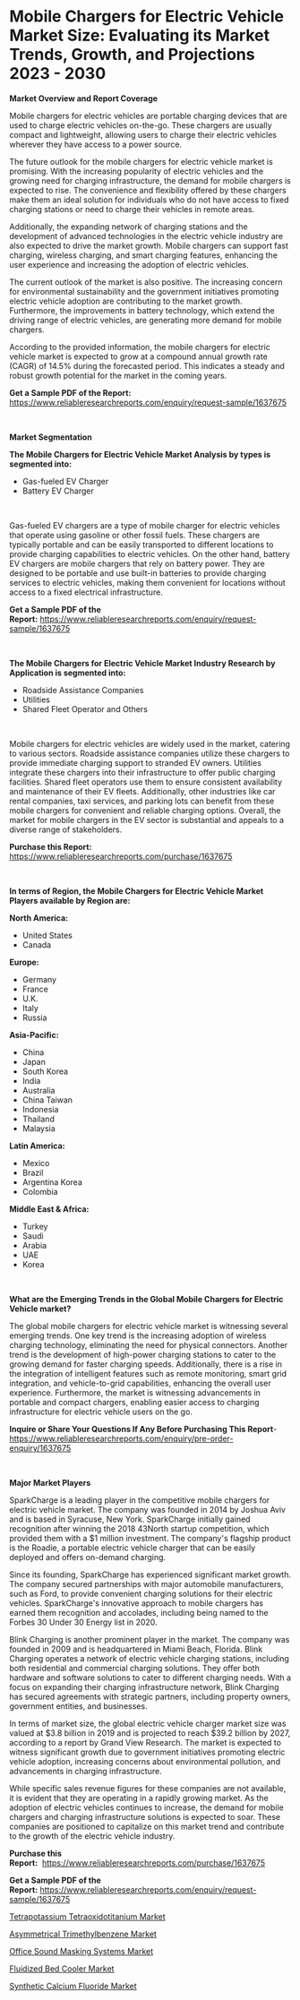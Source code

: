 <p><h1>Mobile Chargers for Electric Vehicle Market Size: Evaluating its Market Trends, Growth, and Projections 2023 - 2030</h1></p><p><strong>Market Overview and Report Coverage</strong></p>
<p><p>Mobile chargers for electric vehicles are portable charging devices that are used to charge electric vehicles on-the-go. These chargers are usually compact and lightweight, allowing users to charge their electric vehicles wherever they have access to a power source.</p><p>The future outlook for the mobile chargers for electric vehicle market is promising. With the increasing popularity of electric vehicles and the growing need for charging infrastructure, the demand for mobile chargers is expected to rise. The convenience and flexibility offered by these chargers make them an ideal solution for individuals who do not have access to fixed charging stations or need to charge their vehicles in remote areas.</p><p>Additionally, the expanding network of charging stations and the development of advanced technologies in the electric vehicle industry are also expected to drive the market growth. Mobile chargers can support fast charging, wireless charging, and smart charging features, enhancing the user experience and increasing the adoption of electric vehicles.</p><p>The current outlook of the market is also positive. The increasing concern for environmental sustainability and the government initiatives promoting electric vehicle adoption are contributing to the market growth. Furthermore, the improvements in battery technology, which extend the driving range of electric vehicles, are generating more demand for mobile chargers.</p><p>According to the provided information, the mobile chargers for electric vehicle market is expected to grow at a compound annual growth rate (CAGR) of 14.5% during the forecasted period. This indicates a steady and robust growth potential for the market in the coming years.</p></p>
<p><strong>Get a Sample PDF of the Report:</strong> <a href="https://www.reliableresearchreports.com/enquiry/request-sample/1637675">https://www.reliableresearchreports.com/enquiry/request-sample/1637675</a></p>
<p>&nbsp;</p>
<p><strong>Market Segmentation</strong></p>
<p><strong>The Mobile Chargers for Electric Vehicle Market Analysis by types is segmented into:</strong></p>
<p><ul><li>Gas-fueled EV Charger</li><li>Battery EV Charger</li></ul></p>
<p>&nbsp;</p>
<p><p>Gas-fueled EV chargers are a type of mobile charger for electric vehicles that operate using gasoline or other fossil fuels. These chargers are typically portable and can be easily transported to different locations to provide charging capabilities to electric vehicles. On the other hand, battery EV chargers are mobile chargers that rely on battery power. They are designed to be portable and use built-in batteries to provide charging services to electric vehicles, making them convenient for locations without access to a fixed electrical infrastructure.</p></p>
<p><strong>Get a Sample PDF of the Report:</strong>&nbsp;<a href="https://www.reliableresearchreports.com/enquiry/request-sample/1637675">https://www.reliableresearchreports.com/enquiry/request-sample/1637675</a></p>
<p>&nbsp;</p>
<p><strong>The Mobile Chargers for Electric Vehicle Market Industry Research by Application is segmented into:</strong></p>
<p><ul><li>Roadside Assistance Companies</li><li>Utilities</li><li>Shared Fleet Operator and Others</li></ul></p>
<p>&nbsp;</p>
<p><p>Mobile chargers for electric vehicles are widely used in the market, catering to various sectors. Roadside assistance companies utilize these chargers to provide immediate charging support to stranded EV owners. Utilities integrate these chargers into their infrastructure to offer public charging facilities. Shared fleet operators use them to ensure consistent availability and maintenance of their EV fleets. Additionally, other industries like car rental companies, taxi services, and parking lots can benefit from these mobile chargers for convenient and reliable charging options. Overall, the market for mobile chargers in the EV sector is substantial and appeals to a diverse range of stakeholders.</p></p>
<p><strong>Purchase this Report:</strong>&nbsp; <a href="https://www.reliableresearchreports.com/purchase/1637675">https://www.reliableresearchreports.com/purchase/1637675</a></p>
<p>&nbsp;</p>
<p><strong>In terms of Region, the Mobile Chargers for Electric Vehicle Market Players available by Region are:</strong></p>
<p>
    <p> <strong> North America: </strong>
        <ul>
            <li>United States</li>
            <li>Canada</li>
        </ul>
        </p> 
    <p> <strong> Europe: </strong>
        <ul>
            <li>Germany</li>
            <li>France</li>
            <li>U.K.</li>
            <li>Italy</li>
            <li>Russia</li>
        </ul>
        </p> 
    <p> <strong> Asia-Pacific: </strong>
        <ul>
            <li>China</li>
            <li>Japan</li>
            <li>South Korea</li>
            <li>India</li>
            <li>Australia</li>
            <li>China Taiwan</li>
            <li>Indonesia</li>
            <li>Thailand</li>
            <li>Malaysia</li>
        </ul>
        </p> 
    <p> <strong> Latin America: </strong>
        <ul>
            <li>Mexico</li>
            <li>Brazil</li>
            <li>Argentina Korea</li>
            <li>Colombia</li>
        </ul>
        </p> 
    <p> <strong> Middle East & Africa: </strong>
        <ul>
            <li>Turkey</li>
            <li>Saudi</li>
            <li>Arabia</li>
            <li>UAE</li>
            <li>Korea</li>
        </ul>
    </p>
    </p>
<p>&nbsp;</p>
<p><strong>What are the Emerging Trends in the Global Mobile Chargers for Electric Vehicle market?</strong></p>
<p><p>The global mobile chargers for electric vehicle market is witnessing several emerging trends. One key trend is the increasing adoption of wireless charging technology, eliminating the need for physical connectors. Another trend is the development of high-power charging stations to cater to the growing demand for faster charging speeds. Additionally, there is a rise in the integration of intelligent features such as remote monitoring, smart grid integration, and vehicle-to-grid capabilities, enhancing the overall user experience. Furthermore, the market is witnessing advancements in portable and compact chargers, enabling easier access to charging infrastructure for electric vehicle users on the go.</p></p>
<p><strong>Inquire or Share Your Questions If Any Before Purchasing This Report</strong>- <a href="https://www.reliableresearchreports.com/enquiry/pre-order-enquiry/1637675">https://www.reliableresearchreports.com/enquiry/pre-order-enquiry/1637675</a></p>
<p>&nbsp;</p>
<p><strong>Major Market Players</strong></p>
<p><p>SparkCharge is a leading player in the competitive mobile chargers for electric vehicle market. The company was founded in 2014 by Joshua Aviv and is based in Syracuse, New York. SparkCharge initially gained recognition after winning the 2018 43North startup competition, which provided them with a $1 million investment. The company's flagship product is the Roadie, a portable electric vehicle charger that can be easily deployed and offers on-demand charging. </p><p>Since its founding, SparkCharge has experienced significant market growth. The company secured partnerships with major automobile manufacturers, such as Ford, to provide convenient charging solutions for their electric vehicles. SparkCharge's innovative approach to mobile chargers has earned them recognition and accolades, including being named to the Forbes 30 Under 30 Energy list in 2020.</p><p>Blink Charging is another prominent player in the market. The company was founded in 2009 and is headquartered in Miami Beach, Florida. Blink Charging operates a network of electric vehicle charging stations, including both residential and commercial charging solutions. They offer both hardware and software solutions to cater to different charging needs. With a focus on expanding their charging infrastructure network, Blink Charging has secured agreements with strategic partners, including property owners, government entities, and businesses.</p><p>In terms of market size, the global electric vehicle charger market size was valued at $3.8 billion in 2019 and is projected to reach $39.2 billion by 2027, according to a report by Grand View Research. The market is expected to witness significant growth due to government initiatives promoting electric vehicle adoption, increasing concerns about environmental pollution, and advancements in charging infrastructure.</p><p>While specific sales revenue figures for these companies are not available, it is evident that they are operating in a rapidly growing market. As the adoption of electric vehicles continues to increase, the demand for mobile chargers and charging infrastructure solutions is expected to soar. These companies are positioned to capitalize on this market trend and contribute to the growth of the electric vehicle industry.</p></p>
<p><strong>Purchase this Report:</strong>&nbsp;&nbsp;<a href="https://www.reliableresearchreports.com/purchase/1637675">https://www.reliableresearchreports.com/purchase/1637675</a></p>
<p></p>
<p><strong>Get a Sample PDF of the Report:</strong>&nbsp;<a href="https://www.reliableresearchreports.com/enquiry/request-sample/1637675">https://www.reliableresearchreports.com/enquiry/request-sample/1637675</a></p>
<p><p><a href="https://www.linkedin.com/pulse/tetrapotassium-tetraoxidotitanium-market-size-growth-forecast-okpge/">Tetrapotassium Tetraoxidotitanium Market</a></p><p><a href="https://www.linkedin.com/pulse/asymmetrical-trimethylbenzene-market-research-report-unlocks-ib51e/">Asymmetrical Trimethylbenzene Market</a></p><p><a href="https://medium.com/@adibooy632501/office-sound-masking-systems-market-size-growth-forecast-2023-2030-d5f072551300">Office Sound Masking Systems Market</a></p><p><a href="https://medium.com/@fitanstorm7845/fluidized-bed-cooler-market-size-growth-forecast-2023-2030-da85a7879a98">Fluidized Bed Cooler Market</a></p><p><a href="https://www.linkedin.com/pulse/synthetic-calcium-fluoride-market-size-share-global-ts9ue/">Synthetic Calcium Fluoride Market</a></p></p>